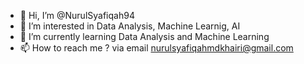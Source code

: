 - 👋 Hi, I’m @NurulSyafiqah94
- 👀 I’m interested in Data Analysis, Machine Learnig, AI
- 🌱 I’m currently learning Data Analysis and Machine Learning
- 📫 How to reach me ? via email nurulsyafiqahmdkhairi@gmail.com

<!---
NurulSyafiqah94/NurulSyafiqah94 is a ✨ special ✨ repository because its `README.md` (this file) appears on your GitHub profile.
You can click the Preview link to take a look at your changes.
--->
